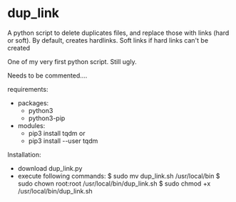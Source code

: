 # dup_link
A python script to delete duplicates files, and replace those with links (hard or soft).
By default, creates hardlinks. Soft links if hard links can't be created

One of my very first python script.
Still ugly.

Needs to be commented....

requirements:
* packages:
    - python3
    - python3-pip
* modules:
    - pip3 install tqdm
    or
    - pip3 install --user tqdm

Installation:
* download dup_link.py
* execute following commands:
    $ sudo mv dup_link.sh /usr/local/bin
    $ sudo chown root:root /usr/local/bin/dup_link.sh
    $ sudo chmod +x /usr/local/bin/dup_link.sh